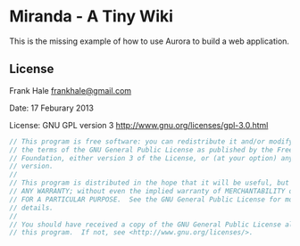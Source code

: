 Miranda - A Tiny Wiki
=====================

This is the missing example of how to use Aurora to build a web application.

License
-------

Frank Hale <frankhale@gmail.com>

Date: 17 Feburary 2013

License: GNU GPL version 3 <http://www.gnu.org/licenses/gpl-3.0.html>

```csharp
// This program is free software: you can redistribute it and/or modify it under
// the terms of the GNU General Public License as published by the Free Software
// Foundation, either version 3 of the License, or (at your option) any later
// version.
//
// This program is distributed in the hope that it will be useful, but WITHOUT
// ANY WARRANTY; without even the implied warranty of MERCHANTABILITY or FITNESS
// FOR A PARTICULAR PURPOSE.  See the GNU General Public License for more
// details.
//
// You should have received a copy of the GNU General Public License along with
// this program.  If not, see <http://www.gnu.org/licenses/>.
```